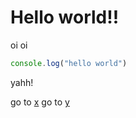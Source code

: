 # Hello world!!

oi oi

```javascript
console.log("hello world")
```

yahh!

go to [x](/x)
go to [y](/y)
